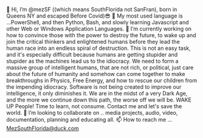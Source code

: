👋 Hi, I’m @mezSF ((which means SouthFlorida not SanFran), born in Queens NY and escaped Before Covid)😎
👀 My most used language is ...PowerShell, and then Python, Bash, and slowly learning Javascript and other Web or Windows Application Languages.
🌱 I’m currently working on how to convince those with the power to destroy the future, to wake up and join the critical thinkers and enlightened humans before they lead the human race into an endless spiral of destruction.  This is not an easy task, and it's especially difficult because humans are getting stupider and stupider as the machines lead us to the idiocracy. We need to form a massive group of intelligent humans, that are not rich, or political, just care about the future of humanity and somehow can come together to make breakthroughs in Physics, Free Energy, and how to rescue our children from the impending idiocracy.
Software is not being created to improve our intelligence, it only diminishes it.  We are in the midst of a very Dark Age, and the more we continue down this path, the worse off we will be.  WAKE UP People! Time to learn, not consume.  Contact me and let's save the world.
💞️ I’m looking to collaborate on .. media projects, audio, video, documentation, planning and educating all.
📫 How to reach me ... MezSouthFlorida@duck.com
<!---
mezSF/mezSF is a ✨ special ✨ repository because its `README.md` (this file) appears on your GitHub profile.
You can click the Preview link to take a look at your changes.
--->
